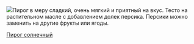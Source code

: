 <!--2025-08-17 13:19:20-->
<div class="yb">
  <div class="rss povarenok"><a href="https://www.povarenok.ru/recipes/show/183000/"><img src="https://www.povarenok.ru/data/cache/2025aug/17/19/3187223_52181-640x480.jpg"></a>Пирог в меру сладкий, очень мягкий и приятный на вкус. Тесто на растительном масле с добавлением долек персика. Персики можно заменить на другие фрукты или ягоды. <p class="titl"><a href="https://www.povarenok.ru/recipes/show/183000/">Пирог солнечный</a></p></div>
</div>
